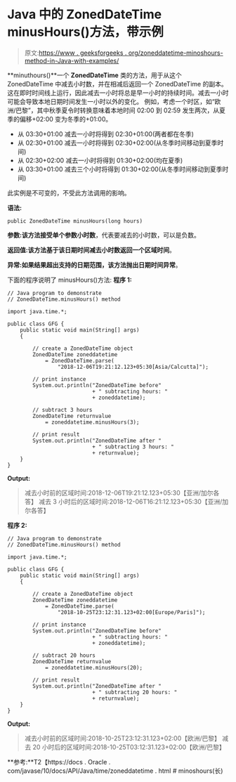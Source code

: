 # Java 中的 ZonedDateTime minusHours()方法，带示例

> 原文:[https://www . geeksforgeeks . org/zoneddatetime-minoshours-method-in-Java-with-examples/](https://www.geeksforgeeks.org/zoneddatetime-minushours-method-in-java-with-examples/)

**minuthours()**一个 **ZonedDateTime** 类的方法，用于从这个 ZonedDateTime 中减去小时数，并在相减后返回一个 ZonedDateTime 的副本。这在即时时间线上运行，因此减去一小时将总是早一小时的持续时间。减去一小时可能会导致本地日期时间发生一小时以外的变化。
例如，考虑一个时区，如“欧洲/巴黎”，其中秋季夏令时转换意味着本地时间 02:00 到 02:59 发生两次，从夏季的偏移+02:00 变为冬季的+01:00。

*   从 03:30+01:00 减去一小时将得到 02:30+01:00(两者都在冬季)
*   从 02:30+01:00 减去一小时将得到 02:30+02:00(从冬季时间移动到夏季时间)
*   从 02:30+02:00 减去一小时将得到 01:30+02:00(均在夏季)
*   从 03:30+01:00 减去三个小时将得到 01:30+02:00(从冬季时间移动到夏季时间)

此实例是不可变的，不受此方法调用的影响。

**语法:**

```
public ZonedDateTime minusHours(long hours)

```

**参数:**该方法接受单个参数**小时数**，代表要减去的小时数，可以是负数。

**返回值:**该方法基于该日期时间减去小时数返回一个**区域时间**。

**异常:**如果结果超出支持的日期范围，该方法抛出**日期时间异常**。

下面的程序说明了 minusHours()方法:
**程序 1:**

```
// Java program to demonstrate
// ZonedDateTime.minusHours() method

import java.time.*;

public class GFG {
    public static void main(String[] args)
    {

        // create a ZonedDateTime object
        ZonedDateTime zoneddatetime
            = ZonedDateTime.parse(
                "2018-12-06T19:21:12.123+05:30[Asia/Calcutta]");

        // print instance
        System.out.println("ZonedDateTime before"
                           + " subtracting hours: "
                           + zoneddatetime);

        // subtract 3 hours
        ZonedDateTime returnvalue
            = zoneddatetime.minusHours(3);

        // print result
        System.out.println("ZonedDateTime after "
                           + " subtracting 3 hours: "
                           + returnvalue);
    }
}
```

**Output:**

> 减去小时前的区域时间:2018-12-06T19:21:12.123+05:30【亚洲/加尔各答】
> 减去 3 小时后的区域时间:2018-12-06T16:21:12.123+05:30【亚洲/加尔各答】

**程序 2:**

```
// Java program to demonstrate
// ZonedDateTime.minusHours() method

import java.time.*;

public class GFG {
    public static void main(String[] args)
    {

        // create a ZonedDateTime object
        ZonedDateTime zoneddatetime
            = ZonedDateTime.parse(
                "2018-10-25T23:12:31.123+02:00[Europe/Paris]");

        // print instance
        System.out.println("ZonedDateTime before"
                           + " subtracting hours: "
                           + zoneddatetime);

        // subtract 20 hours
        ZonedDateTime returnvalue
            = zoneddatetime.minusHours(20);

        // print result
        System.out.println("ZonedDateTime after "
                           + " subtracting 20 hours: "
                           + returnvalue);
    }
}
```

**Output:**

> 减去小时前的区域时间:2018-10-25T23:12:31.123+02:00【欧洲/巴黎】
> 减去 20 小时后的区域时间:2018-10-25T03:12:31.123+02:00【欧洲/巴黎】

**参考:**T2【https://docs . Oracle . com/javase/10/docs/API/Java/time/zoneddatetime . html # minoshours(长)